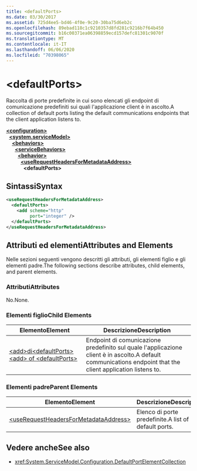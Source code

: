 ```yaml
---
title: <defaultPorts>
ms.date: 03/30/2017
ms.assetid: 725d4ee5-bd46-4f0e-9c20-30ba75d6eb2c
ms.openlocfilehash: 89ebad118c1c9210357d8fd281c9216b7f64b450
ms.sourcegitcommit: b16c00371ea06398859ecd157defc81301c9070f
ms.translationtype: MT
ms.contentlocale: it-IT
ms.lasthandoff: 06/06/2020
ms.locfileid: "70398065"
---
```

# \<defaultPorts>
<span data-ttu-id="ca5d8-101">Raccolta di porte predefinite in cui sono elencati gli endpoint di comunicazione predefiniti sui quali l'applicazione client è in ascolto.</span><span class="sxs-lookup"><span data-stu-id="ca5d8-101">A collection of default ports listing the default communications endpoints that the client application listens to.</span></span>  
  
[**\<configuration>**](../configuration-element.md)\
&nbsp;&nbsp;[**\<system.serviceModel>**](system-servicemodel.md)\
&nbsp;&nbsp;&nbsp;&nbsp;[**\<behaviors>**](behaviors.md)\
&nbsp;&nbsp;&nbsp;&nbsp;&nbsp;&nbsp;[**\<serviceBehaviors>**](servicebehaviors.md)\
&nbsp;&nbsp;&nbsp;&nbsp;&nbsp;&nbsp;&nbsp;&nbsp;[**\<behavior>**](behavior-of-servicebehaviors.md)\
&nbsp;&nbsp;&nbsp;&nbsp;&nbsp;&nbsp;&nbsp;&nbsp;&nbsp;&nbsp;[**\<useRequestHeadersForMetadataAddress>**](userequestheadersformetadataaddress.md)\
&nbsp;&nbsp;&nbsp;&nbsp;&nbsp;&nbsp;&nbsp;&nbsp;&nbsp;&nbsp;&nbsp;&nbsp;**\<defaultPorts>**  
  
## <a name="syntax"></a><span data-ttu-id="ca5d8-102">Sintassi</span><span class="sxs-lookup"><span data-stu-id="ca5d8-102">Syntax</span></span>  
  
```xml  
<useRequestHeadersForMetadataAddress>
  <defaultPorts>
    <add scheme="http"
         port="integer" />
  </defaultPorts>
</useRequestHeadersForMetadataAddress>
```  
  
## <a name="attributes-and-elements"></a><span data-ttu-id="ca5d8-103">Attributi ed elementi</span><span class="sxs-lookup"><span data-stu-id="ca5d8-103">Attributes and Elements</span></span>  
 <span data-ttu-id="ca5d8-104">Nelle sezioni seguenti vengono descritti gli attributi, gli elementi figlio e gli elementi padre.</span><span class="sxs-lookup"><span data-stu-id="ca5d8-104">The following sections describe attributes, child elements, and parent elements.</span></span>  
  
### <a name="attributes"></a><span data-ttu-id="ca5d8-105">Attributi</span><span class="sxs-lookup"><span data-stu-id="ca5d8-105">Attributes</span></span>  
 <span data-ttu-id="ca5d8-106">No.</span><span class="sxs-lookup"><span data-stu-id="ca5d8-106">None.</span></span>  
  
### <a name="child-elements"></a><span data-ttu-id="ca5d8-107">Elementi figlio</span><span class="sxs-lookup"><span data-stu-id="ca5d8-107">Child Elements</span></span>  
  
|<span data-ttu-id="ca5d8-108">Elemento</span><span class="sxs-lookup"><span data-stu-id="ca5d8-108">Element</span></span>|<span data-ttu-id="ca5d8-109">Descrizione</span><span class="sxs-lookup"><span data-stu-id="ca5d8-109">Description</span></span>|  
|-------------|-----------------|  
|[<span data-ttu-id="ca5d8-110">\<add>di\<defaultPorts></span><span class="sxs-lookup"><span data-stu-id="ca5d8-110">\<add> of \<defaultPorts></span></span>](add-of-defaultports.md)|<span data-ttu-id="ca5d8-111">Endpoint di comunicazione predefinito sul quale l'applicazione client è in ascolto.</span><span class="sxs-lookup"><span data-stu-id="ca5d8-111">A default communications endpoint that the client application listens to.</span></span>|  
  
### <a name="parent-elements"></a><span data-ttu-id="ca5d8-112">Elementi padre</span><span class="sxs-lookup"><span data-stu-id="ca5d8-112">Parent Elements</span></span>  
  
|<span data-ttu-id="ca5d8-113">Elemento</span><span class="sxs-lookup"><span data-stu-id="ca5d8-113">Element</span></span>|<span data-ttu-id="ca5d8-114">Descrizione</span><span class="sxs-lookup"><span data-stu-id="ca5d8-114">Description</span></span>|  
|-------------|-----------------|  
|[\<useRequestHeadersForMetadataAddress>](userequestheadersformetadataaddress.md)|<span data-ttu-id="ca5d8-115">Elenco di porte predefinite.</span><span class="sxs-lookup"><span data-stu-id="ca5d8-115">A list of default ports.</span></span>|  
  
## <a name="see-also"></a><span data-ttu-id="ca5d8-116">Vedere anche</span><span class="sxs-lookup"><span data-stu-id="ca5d8-116">See also</span></span>

- <xref:System.ServiceModel.Configuration.DefaultPortElementCollection>
